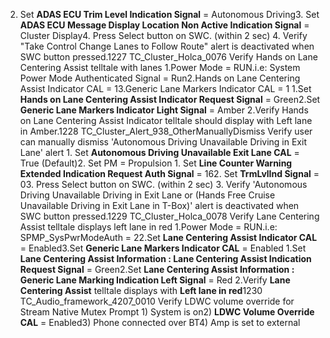 2. Set **ADAS ECU Trim Level Indication Signal** = Autonomous Driving3. Set **ADAS ECU Message Display Location Non Active Indication Signal** = Cluster Display4. Press Select button on SWC. (within 2 sec) 4. Verify "Take Control Change Lanes to Follow Route" alert is deactivated when SWC button pressed.1227 TC_Cluster_Holca_0076 Verify Hands on Lane Centering Assist telltale with lanes 1.Power Mode = RUN.i.e: System Power Mode Authenticated Signal = Run2.Hands on Lane Centering Assist Indicator CAL = 13.Generic Lane Markers Indicator CAL = 1 1.Set **Hands on Lane Centering Assist Indicator Request Signal** = Green2.Set **Generic Lane Markers Indicator Light Signal** = Amber 2.Verify Hands on Lane Centering Assist Indicator telltale should display with Left lane in Amber.1228 TC_Cluster_Alert_938_OtherManuallyDismiss Verify user can manually dismiss 'Autonomous Driving Unavailable Driving in Exit Lane' alert 1. Set **Autonomous Driving Unavailable Exit Lane CAL** = True (Default)2. Set PM = Propulsion 1. Set **Line Counter Warning Extended Indication Request Auth Signal** = 162. Set **TrmLvlInd Signal** = 03. Press Select button on SWC. (within 2 sec) 3. Verify 'Autonomous Driving Unavailable Driving in Exit Lane or (Hands Free Cruise Unavailable Driving in Exit Lane in T-Box)' alert is deactivated when SWC button pressed.1229 TC_Cluster_Holca_0078 Verify Lane Centering Assist telltale displays left lane in red 1.Power Mode = RUN.i.e: SPMP_SysPwrModeAuth = 22.Set **Lane Centering Assist Indicator CAL** = Enabled3.Set **Generic Lane Markers Indicator CAL** = Enabled 1.Set **Lane Centering Assist Information : Lane Centering Assist Indication Request Signal** = Green2.Set **Lane Centering Assist Information : Generic Lane Marking Indication Left Signal** = Red 2.Verify **Lane Centering Assist** telltale displays with **Left lane in red**1230 TC_Audio_framework_4207_0010 Verify LDWC volume override for Stream Native Mutex Prompt 1) System is on2) **LDWC Volume Override CAL** = Enabled3) Phone connected over BT4) Amp is set to external